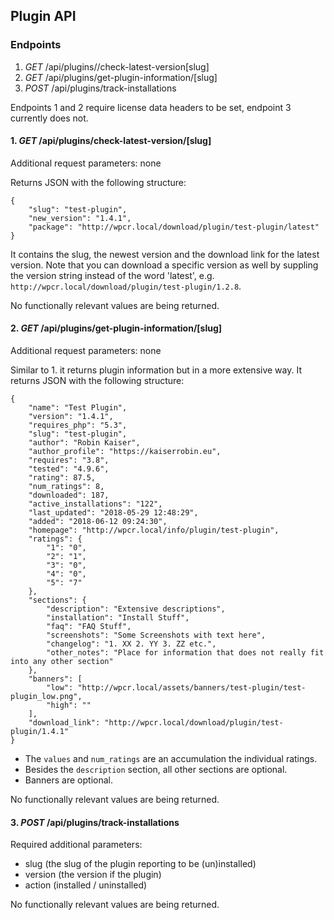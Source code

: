 ## Plugin API

### Endpoints

1. *GET* /api/plugins//check-latest-version[slug]
2. *GET* /api/plugins/get-plugin-information/[slug]
3. *POST* /api/plugins/track-installations

Endpoints 1 and 2 require license data headers to be set, endpoint 3 currently does not.

#### 1. *GET* /api/plugins/check-latest-version/[slug]

Additional request parameters: none

Returns JSON with the following structure: 

```
{
    "slug": "test-plugin",
    "new_version": "1.4.1",
    "package": "http://wpcr.local/download/plugin/test-plugin/latest"
}
```

It contains the slug, the newest version and the download link for the latest version. 
Note that you can download a specific version as well by suppling the version string
instead of the word 'latest', e.g. `http://wpcr.local/download/plugin/test-plugin/1.2.8`.

No functionally relevant values are being returned.

#### 2. *GET* /api/plugins/get-plugin-information/[slug]

Additional request parameters: none

Similar to 1. it returns plugin information but in a more extensive way. It returns JSON 
with the following structure:

```
{
    "name": "Test Plugin",
    "version": "1.4.1",
    "requires_php": "5.3",
    "slug": "test-plugin",
    "author": "Robin Kaiser",
    "author_profile": "https://kaiserrobin.eu",
    "requires": "3.8",
    "tested": "4.9.6",
    "rating": 87.5,
    "num_ratings": 8,
    "downloaded": 187,
    "active_installations": "122",
    "last_updated": "2018-05-29 12:48:29",
    "added": "2018-06-12 09:24:30",
    "homepage": "http://wpcr.local/info/plugin/test-plugin",
    "ratings": {
        "1": "0",
        "2": "1",
        "3": "0",
        "4": "0",
        "5": "7"
    },
    "sections": {
        "description": "Extensive descriptions",
        "installation": "Install Stuff",
        "faq": "FAQ Stuff",
        "screenshots": "Some Screenshots with text here",
        "changelog": "1. XX 2. YY 3. ZZ etc.",
        "other_notes": "Place for information that does not really fit into any other section"
    },
    "banners": [
        "low": "http://wpcr.local/assets/banners/test-plugin/test-plugin_low.png",
        "high": ""
    ],
    "download_link": "http://wpcr.local/download/plugin/test-plugin/1.4.1"
}
```

* The `values` and `num_ratings` are an accumulation the individual ratings.
* Besides the `description` section, all other sections are optional.
* Banners are optional.

No functionally relevant values are being returned.

#### 3. *POST* /api/plugins/track-installations

Required additional parameters:
* slug (the slug of the plugin reporting to be (un)installed)
* version (the version if the plugin)
* action (installed / uninstalled)

No functionally relevant values are being returned.

